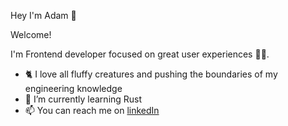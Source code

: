 Hey I'm Adam 👋 

Welcome!

I'm Frontend developer focused on great user experiences 🧑‍🚀.

- 🐈 I love all fluffy creatures and pushing the boundaries of my engineering knowledge
- 🌱 I’m currently learning Rust
- 📫 You can reach me on [linkedIn](https://www.linkedin.com/in/adam-kvasni%C4%8Dka-223717183/)

<!---
NomiAdam/NomiAdam is a ✨ special ✨ repository because its `README.md` (this file) appears on your GitHub profile.
You can click the Preview link to take a look at your changes.
--->
